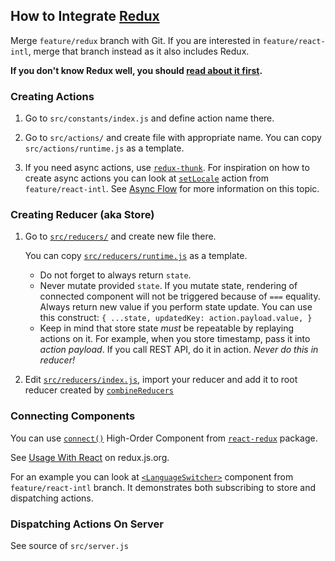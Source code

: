 ## How to Integrate [Redux](http://redux.js.org/index.html)

Merge `feature/redux` branch with Git. If you are interested in
`feature/react-intl`, merge that branch instead as it also includes Redux.

**If you don't know Redux well, you should
[read about it first](http://redux.js.org/docs/basics/index.html).**

### Creating Actions

1. Go to `src/constants/index.js` and define action name there.

2. Go to `src/actions/` and create file with appropriate name. You can copy
   `src/actions/runtime.js` as a template.

3. If you need async actions, use
   [`redux-thunk`](https://github.com/gaearon/redux-thunk#readme). For
   inspiration on how to create async actions you can look at
   [`setLocale`](https://github.com/kriasoft/react-starter-kit/blob/feature/react-intl/src/actions/intl.js)
   action from `feature/react-intl`. See
   [Async Flow](http://redux.js.org/docs/advanced/AsyncFlow.html) for more
   information on this topic.

### Creating Reducer (aka Store)

1. Go to
   [`src/reducers/`](https://github.com/kriasoft/react-starter-kit/tree/feature/redux/src/reducers)
   and create new file there.

   You can copy
   [`src/reducers/runtime.js`](https://github.com/kriasoft/react-starter-kit/tree/feature/redux/src/reducers/runtime.js)
   as a template.

   * Do not forget to always return `state`.
   * Never mutate provided `state`. If you mutate state, rendering of connected
     component will not be triggered because of `===` equality. Always return
     new value if you perform state update. You can use this construct: `{
     ...state, updatedKey: action.payload.value, }`
   * Keep in mind that store state _must_ be repeatable by replaying actions on
     it. For example, when you store timestamp, pass it into _action payload_.
     If you call REST API, do it in action. _Never do this in reducer!_

2. Edit
   [`src/reducers/index.js`](https://github.com/kriasoft/react-starter-kit/tree/feature/redux/src/reducers/index.js),
   import your reducer and add it to root reducer created by
   [`combineReducers`](http://redux.js.org/docs/api/combineReducers.html)

### Connecting Components

You can use
[`connect()`](https://github.com/reactjs/react-redux/blob/master/docs/api.md#connectmapstatetoprops-mapdispatchtoprops-mergeprops-options)
High-Order Component from
[`react-redux`](https://github.com/reactjs/react-redux#readme) package.

See [Usage With React](http://redux.js.org/docs/basics/UsageWithReact.html) on
redux.js.org.

For an example you can look at
[`<LanguageSwitcher>`](https://github.com/kriasoft/react-starter-kit/blob/feature/react-intl/src/components/LanguageSwitcher/LanguageSwitcher.js)
component from `feature/react-intl` branch. It demonstrates both subscribing to
store and dispatching actions.

### Dispatching Actions On Server

See source of `src/server.js`
